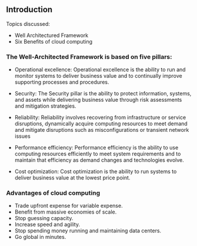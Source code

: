 ## Introduction

Topics discussed:

- Well Architectured Framework
- Six Benefits of cloud computing

### The Well-Architected Framework is based on five pillars:

- Operational excellence: Operational excellence is the ability to run and monitor systems to deliver business value and to continually improve supporting processes and procedures.

- Security: The Security pillar is the ability to protect information, systems, and assets while delivering business value through risk assessments and mitigation strategies.

- Reliability: Reliability involves recovering from infrastructure or service disruptions, dynamically acquire computing resources to meet demand and mitigate disruptions such as misconfigurations or transient network issues

- Performance efficiency: Performance efficiency is the ability to use computing resources efficiently to meet system requirements and to maintain that efficiency as demand changes and technologies evolve.

- Cost optimization: Cost optimization is the ability to run systems to deliver business value at the lowest price point.


### Advantages of cloud computing

- Trade upfront expense for variable expense.
- Benefit from massive economies of scale.
- Stop guessing capacity.
- Increase speed and agility.
- Stop spending money running and maintaining data centers.
- Go global in minutes.